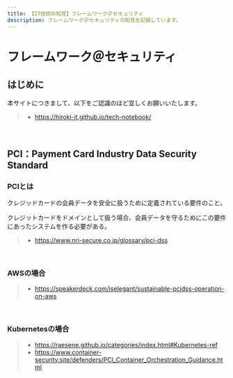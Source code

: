 ```yaml
---
title: 【IT技術の知見】フレームワーク＠セキュリティ
description: フレームワーク＠セキュリティの知見を記録しています。
---
```


# フレームワーク＠セキュリティ

## はじめに

本サイトにつきまして、以下をご認識のほど宜しくお願いいたします。

> - https://hiroki-it.github.io/tech-notebook/

<br>

## PCI：Payment Card Industry Data Security Standard

### PCIとは

クレジッドカードの会員データを安全に扱うために定義されている要件のこと。

クレジットカードをドメインとして扱う場合、会員データを守るためにこの要件にあったシステムを作る必要がある。

> - https://www.nri-secure.co.jp/glossary/pci-dss

<br>

### AWSの場合

> - https://speakerdeck.com/iselegant/sustainable-pcidss-operation-on-aws

<br>

### Kubernetesの場合

> - https://raesene.github.io/categories/index.html#Kubernetes-ref
> - https://www.container-security.site/defenders/PCI_Container_Orchestration_Guidance.html

<br>
